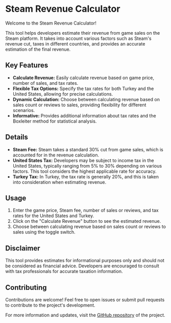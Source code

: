 # Steam Revenue Calculator

Welcome to the Steam Revenue Calculator!

This tool helps developers estimate their revenue from game sales on the Steam platform. It takes into account various factors such as Steam's revenue cut, taxes in different countries, and provides an accurate estimation of the final revenue.

## Key Features

- **Calculate Revenue:** Easily calculate revenue based on game price, number of sales, and tax rates.
- **Flexible Tax Options:** Specify the tax rates for both Turkey and the United States, allowing for precise calculations.
- **Dynamic Calculation:** Choose between calculating revenue based on sales count or reviews to sales, providing flexibility for different scenarios.
- **Informative:** Provides additional information about tax rates and the Boxleiter method for statistical analysis.

## Details

- **Steam Fee:** Steam takes a standard 30% cut from game sales, which is accounted for in the revenue calculation.
- **United States Tax:** Developers may be subject to income tax in the United States, typically ranging from 5% to 30% depending on various factors. This tool considers the highest applicable rate for accuracy.
- **Turkey Tax:** In Turkey, the tax rate is generally 20%, and this is taken into consideration when estimating revenue.

## Usage

1. Enter the game price, Steam fee, number of sales or reviews, and tax rates for the United States and Turkey.
2. Click on the "Calculate Revenue" button to see the estimated revenue.
3. Choose between calculating revenue based on sales count or reviews to sales using the toggle switch.

## Disclaimer

This tool provides estimates for informational purposes only and should not be considered as financial advice. Developers are encouraged to consult with tax professionals for accurate taxation information.

## Contributing

Contributions are welcome! Feel free to open issues or submit pull requests to contribute to the project's development.

For more information and updates, visit the [GitHub repository](link-to-your-repo) of the project.

